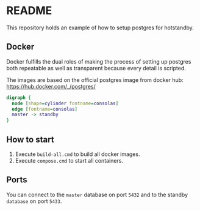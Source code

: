 # README
This repository holds an example of how to setup postgres for hotstandby.

## Docker
Docker fulfills the dual roles of making the process of setting up postgres both repeatable as well as transparent because every detail is scripted.

The images are based on the official postgres image from docker hub:
https://hub.docker.com/_/postgres/

```dot
digraph {
  node [shape=cylinder fontname=consolas]
  edge [fontname=consolas]
  master -> standby
}
```

## How to start
1. Execute `build-all.cmd` to build all docker images.
2. Execute `compose.cmd` to start all containers.

## Ports
You can connect to the `master` database on port `5432` and to the standby `database` on port `5433`.
